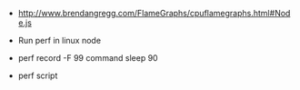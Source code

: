 - http://www.brendangregg.com/FlameGraphs/cpuflamegraphs.html#Node.js
  
- Run perf in linux node

- perf record -F 99 command sleep 90
- perf script 